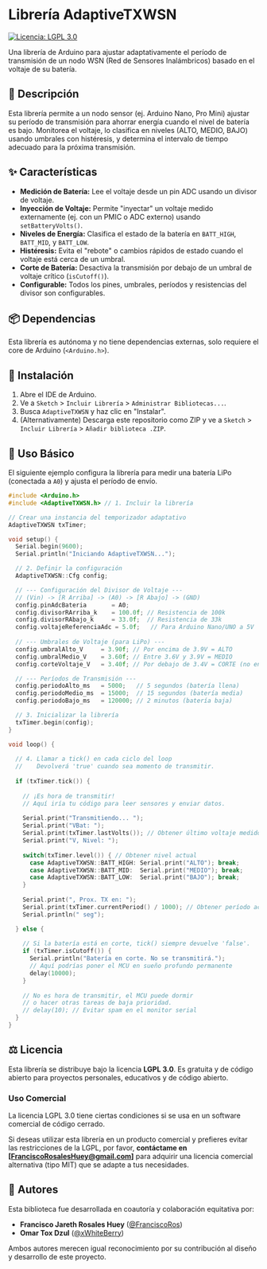 # Librería AdaptiveTXWSN

[![Licencia: LGPL 3.0](https://img.shields.io/badge/Licencia-LGPL%203.0-blue.svg)](https://www.gnu.org/licenses/lgpl-3.0.html)

Una librería de Arduino para ajustar adaptativamente el período de transmisión de un nodo WSN (Red de Sensores Inalámbricos) basado en el voltaje de su batería.

## 📝 Descripción

Esta librería permite a un nodo sensor (ej. Arduino Nano, Pro Mini) ajustar su período de transmisión para ahorrar energía cuando el nivel de batería es bajo. Monitorea el voltaje, lo clasifica en niveles (ALTO, MEDIO, BAJO) usando umbrales con histéresis, y determina el intervalo de tiempo adecuado para la próxima transmisión.

## ✨ Características

* **Medición de Batería:** Lee el voltaje desde un pin ADC usando un divisor de voltaje.
* **Inyección de Voltaje:** Permite "inyectar" un voltaje medido externamente (ej. con un PMIC o ADC externo) usando `setBatteryVolts()`.
* **Niveles de Energía:** Clasifica el estado de la batería en `BATT_HIGH`, `BATT_MID`, y `BATT_LOW`.
* **Histéresis:** Evita el "rebote" o cambios rápidos de estado cuando el voltaje está cerca de un umbral.
* **Corte de Batería:** Desactiva la transmisión por debajo de un umbral de voltaje crítico (`isCutoff()`).
* **Configurable:** Todos los pines, umbrales, períodos y resistencias del divisor son configurables.

## 📦 Dependencias

Esta librería es autónoma y no tiene dependencias externas, solo requiere el core de Arduino (`<Arduino.h>`).

## 💾 Instalación

1.  Abre el IDE de Arduino.
2.  Ve a `Sketch` > `Incluir Librería` > `Administrar Bibliotecas...`.
3.  Busca `AdaptiveTXWSN` y haz clic en "Instalar".
4.  (Alternativamente) Descarga este repositorio como ZIP y ve a `Sketch` > `Incluir Librería` > `Añadir biblioteca .ZIP`.

## 🚀 Uso Básico

El siguiente ejemplo configura la librería para medir una batería LiPo (conectada a `A0`) y ajusta el período de envío.

```cpp
#include <Arduino.h>
#include <AdaptiveTXWSN.h> // 1. Incluir la librería

// Crear una instancia del temporizador adaptativo
AdaptiveTXWSN txTimer;

void setup() {
  Serial.begin(9600);
  Serial.println("Iniciando AdaptiveTXWSN...");

  // 2. Definir la configuración
  AdaptiveTXWSN::Cfg config;

  // --- Configuración del Divisor de Voltaje ---
  // (Vin) -> [R Arriba] -> (A0) -> [R Abajo] -> (GND)
  config.pinAdcBateria       = A0;
  config.divisorRArriba_k    = 100.0f; // Resistencia de 100k
  config.divisorRAbajo_k     = 33.0f;  // Resistencia de 33k
  config.voltajeReferenciaAdc = 5.0f;   // Para Arduino Nano/UNO a 5V
  
  // --- Umbrales de Voltaje (para LiPo) ---
  config.umbralAlto_V     = 3.90f; // Por encima de 3.9V = ALTO
  config.umbralMedio_V    = 3.60f; // Entre 3.6V y 3.9V = MEDIO
  config.corteVoltaje_V   = 3.40f; // Por debajo de 3.4V = CORTE (no enviar)

  // --- Períodos de Transmisión ---
  config.periodoAlto_ms   = 5000;   // 5 segundos (batería llena)
  config.periodoMedio_ms  = 15000;  // 15 segundos (batería media)
  config.periodoBajo_ms   = 120000; // 2 minutos (batería baja)

  // 3. Inicializar la librería
  txTimer.begin(config);
}

void loop() {
  
  // 4. Llamar a tick() en cada ciclo del loop
  //    Devolverá 'true' cuando sea momento de transmitir.
  
  if (txTimer.tick()) {
    
    // ¡Es hora de transmitir!
    // Aquí iría tu código para leer sensores y enviar datos.
    
    Serial.print("Transmitiendo... ");
    Serial.print("VBat: ");
    Serial.print(txTimer.lastVolts()); // Obtener último voltaje medido
    Serial.print("V, Nivel: ");
    
    switch(txTimer.level()) { // Obtener nivel actual
      case AdaptiveTXWSN::BATT_HIGH: Serial.print("ALTO"); break;
      case AdaptiveTXWSN::BATT_MID:  Serial.print("MEDIO"); break;
      case AdaptiveTXWSN::BATT_LOW:  Serial.print("BAJO"); break;
    }
    
    Serial.print(", Prox. TX en: ");
    Serial.print(txTimer.currentPeriod() / 1000); // Obtener período actual
    Serial.println(" seg");

  } else {
    
    // Si la batería está en corte, tick() siempre devuelve 'false'.
    if (txTimer.isCutoff()) {
      Serial.println("Batería en corte. No se transmitirá.");
      // Aquí podrías poner el MCU en sueño profundo permanente
      delay(10000);
    }
    
    // No es hora de transmitir, el MCU puede dormir
    // o hacer otras tareas de baja prioridad.
    // delay(10); // Evitar spam en el monitor serial
  }
}


```
## ⚖️ Licencia

Esta librería se distribuye bajo la licencia **LGPL 3.0**. Es gratuita y de código abierto para proyectos personales, educativos y de código abierto.

### Uso Comercial
La licencia LGPL 3.0 tiene ciertas condiciones si se usa en un software comercial de código cerrado.

Si deseas utilizar esta librería en un producto comercial y prefieres evitar las restricciones de la LGPL, por favor, **contáctame en [FranciscoRosalesHuey@gmail.com]** para adquirir una licencia comercial alternativa (tipo MIT) que se adapte a tus necesidades.


## 👥 Autores

Esta biblioteca fue desarrollada en coautoría y colaboración equitativa por:

* **Francisco Jareth Rosales Huey** ([@FranciscoRos](https://github.com/FranciscoRos))
* **Omar Tox Dzul** ([@xWhiteBerry](https://github.com/xWhiteBerry))

Ambos autores merecen igual reconocimiento por su contribución al diseño y desarrollo de este proyecto.
